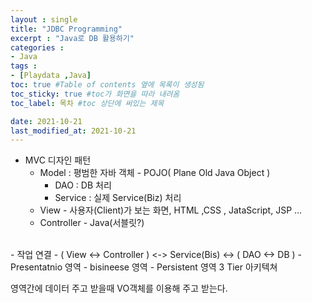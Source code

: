 ```yaml
---
layout : single
title: "JDBC Programming"
excerpt : "Java로 DB 활용하기"
categories :
- Java
tags :
- [Playdata ,Java]
toc: true #Table of contents 옆에 목록이 생성됨
toc_sticky: true #toc가 화면을 따라 내려옴
toc_label: 목차 #toc 상단에 써있는 제목

date: 2021-10-21
last_modified_at: 2021-10-21
---
```




- MVC 디자인 패턴
  - Model : 평범한 자바 객체 - POJO( Plane Old Java Object )
    - DAO : DB 처리
    - Service : 실제 Service(Biz) 처리
  - View - 사용자(Client)가 보는 화면, HTML ,CSS , JataScript, JSP ...
  - Controller - Java(서블릿?)
<br>
  - 작업 연결
    - ( View <-> Controller ) <-> Service(Bis) <-> ( DAO <-> DB )
    - Presentatnio 영역 - bisineese 영역 - Persistent 영역
3 Tier 아키텍쳐

영역간에 데이터 주고 받을때 VO객체를 이용해 주고 받는다.
